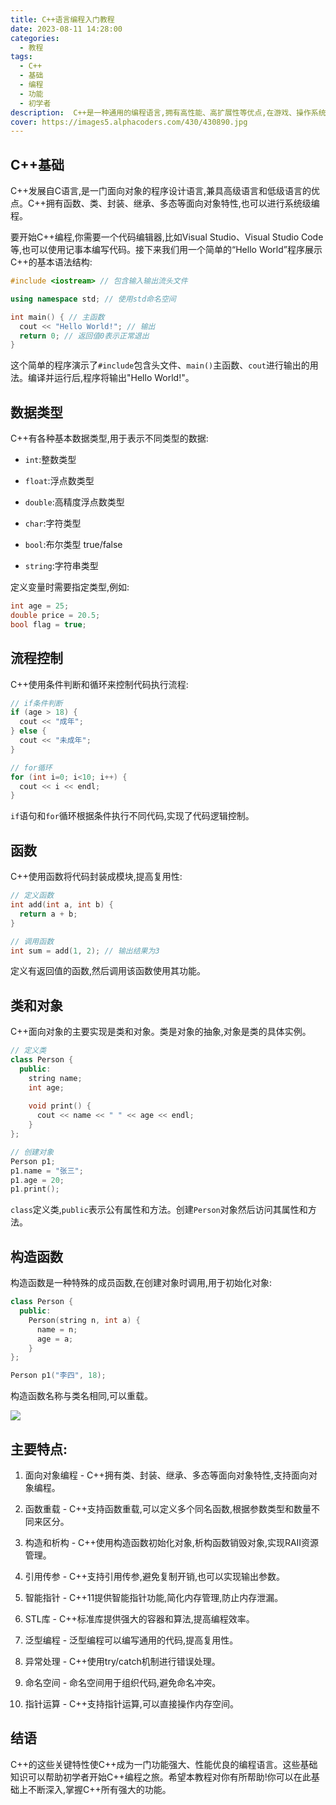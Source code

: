 ```yaml
---
title: C++语言编程入门教程
date: 2023-08-11 14:28:00
categories:
  - 教程
tags:
  - C++
  - 基础
  - 编程
  - 功能
  - 初学者
description:  C++是一种通用的编程语言,拥有高性能、高扩展性等优点,在游戏、操作系统、企业应用等开发中广泛使用。本教程将介绍C++的基础语法和功能,帮助初学者学习C++编程。
cover: https://images5.alphacoders.com/430/430890.jpg
---
```


## C++基础

C++发展自C语言,是一门面向对象的程序设计语言,兼具高级语言和低级语言的优点。C++拥有函数、类、封装、继承、多态等面向对象特性,也可以进行系统级编程。

要开始C++编程,你需要一个代码编辑器,比如Visual Studio、Visual Studio Code等,也可以使用记事本编写代码。接下来我们用一个简单的“Hello World”程序展示C++的基本语法结构:

```cpp
#include <iostream> // 包含输入输出流头文件

using namespace std; // 使用std命名空间

int main() { // 主函数
  cout << "Hello World!"; // 输出 
  return 0; // 返回值0表示正常退出
}
```

这个简单的程序演示了`#include`包含头文件、`main()`主函数、`cout`进行输出的用法。编译并运行后,程序将输出"Hello World!"。

## 数据类型

C++有各种基本数据类型,用于表示不同类型的数据:

- `int`:整数类型 

- `float`:浮点数类型 

- `double`:高精度浮点数类型

- `char`:字符类型

- `bool`:布尔类型 true/false

- `string`:字符串类型

定义变量时需要指定类型,例如:

```cpp
int age = 25; 
double price = 20.5;
bool flag = true; 
```

## 流程控制

C++使用条件判断和循环来控制代码执行流程:

```cpp
// if条件判断
if (age > 18) {
  cout << "成年";
} else {
  cout << "未成年"; 
}

// for循环
for (int i=0; i<10; i++) {
  cout << i << endl;
}
```

`if`语句和`for`循环根据条件执行不同代码,实现了代码逻辑控制。

## 函数

C++使用函数将代码封装成模块,提高复用性:

```cpp
// 定义函数
int add(int a, int b) {
  return a + b;
}

// 调用函数
int sum = add(1, 2); // 输出结果为3
```

定义有返回值的函数,然后调用该函数使用其功能。

## 类和对象 

C++面向对象的主要实现是类和对象。类是对象的抽象,对象是类的具体实例。

```cpp 
// 定义类 
class Person {
  public:
    string name;
    int age;
    
    void print() {
      cout << name << " " << age << endl;   
    }
};

// 创建对象
Person p1;
p1.name = "张三";
p1.age = 20;
p1.print(); 
```

`class`定义类,`public`表示公有属性和方法。创建`Person`对象然后访问其属性和方法。

## 构造函数

构造函数是一种特殊的成员函数,在创建对象时调用,用于初始化对象:

```cpp
class Person {
  public:
    Person(string n, int a) {
      name = n;
      age = a;
    }  
};

Person p1("李四", 18);
```

构造函数名称与类名相同,可以重载。

![](https://s2.loli.net/2023/08/11/DnlOgs94Fe5rdUM.png)

## 主要特点:

1. 面向对象编程 - C++拥有类、封装、继承、多态等面向对象特性,支持面向对象编程。

2. 函数重载 - C++支持函数重载,可以定义多个同名函数,根据参数类型和数量不同来区分。

3. 构造和析构 - C++使用构造函数初始化对象,析构函数销毁对象,实现RAII资源管理。

4. 引用传参 - C++支持引用传参,避免复制开销,也可以实现输出参数。

5. 智能指针 - C++11提供智能指针功能,简化内存管理,防止内存泄漏。

6. STL库 - C++标准库提供强大的容器和算法,提高编程效率。

7. 泛型编程 - 泛型编程可以编写通用的代码,提高复用性。

8. 异常处理 - C++使用try/catch机制进行错误处理。

9. 命名空间 - 命名空间用于组织代码,避免命名冲突。

10. 指针运算 - C++支持指针运算,可以直接操作内存空间。

## 结语

C++的这些关键特性使C++成为一门功能强大、性能优良的编程语言。这些基础知识可以帮助初学者开始C++编程之旅。希望本教程对你有所帮助!你可以在此基础上不断深入,掌握C++所有强大的功能。